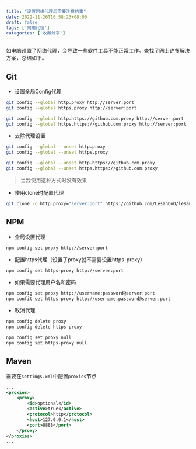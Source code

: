 ```yaml
---
title: "设置网络代理后需要注意的事"
date: 2022-11-26T16:58:23+08:00
draft: false
tags: ['网络代理']
categories: ['收藏分享']
---
```


如电脑设置了网络代理，会导致一些软件工具不能正常工作。查找了网上许多解决方案，总结如下。

## Git

- 设置全局Config代理

```bash
git config --global http.proxy http://server:port
git config --global https.proxy http://server:port

git config --global http.https://github.com.proxy http://server:port
git config --global https.https://github.com.proxy http://server:port
```

- 去除代理设置

```bash
git config --global --unset http.proxy
git config --global --unset https.proxy

git config --global --unset http.https://github.com.proxy
git config --global --unset https.https://github.com.proxy
```

> 当我使用这种方式时没有效果

- 使用clone时配置代理

```bash
git clone -c http.proxy="server:port" https://github.com/LesanOuO/lesan-homepage.git
```

## NPM

- 全局设置代理

`npm config set proxy http://server:port`

- 配置https代理（设置了proxy就不需要设置https-proxy）

`npm config set https-proxy http://server:port`

- 如果需要代理用户名和密码

```bash
npm config set proxy http://username:password@server:port
npm confit set https-proxy http://username:password@server:port
```

- 取消代理

```bash
npm config delete proxy
npm config delete https-proxy

npm config set proxy null
npm config set https-proxy null
```

## Maven

需要在`settings.xml`中配置`proxies`节点

```xml
...
<proxies>
    <proxy>
        <id>optional</id>
        <active>true</active>
        <protocol>http</protocol>
        <host>127.0.0.1</host>
        <port>8888</port>
    </proxy>
</proxies>
...
```